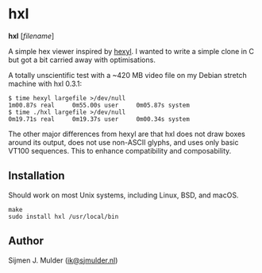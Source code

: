 hxl
===
**hxl** [_filename_]

A simple hex viewer inspired by [hexyl](https://github.com/sharkdp/hexyl).
I wanted to write a simple clone in C but got a bit carried away with
optimisations.

A totally unscientific test with a ~420 MB video file on my Debian stretch
machine with hxl 0.3.1:

    $ time hexyl largefile >/dev/null
    1m00.87s real     0m55.00s user     0m05.87s system
    $ time ./hxl largefile >/dev/null
    0m19.71s real     0m19.37s user     0m00.34s system

The other major differences from hexyl are that hxl does not draw boxes around
its output, does not use non-ASCII glyphs, and uses only basic VT100
sequences. This to enhance compatibility and composability.

Installation
------------
Should work on most Unix systems, including Linux, BSD, and macOS.

    make
    sudo install hxl /usr/local/bin

Author
------
Sijmen J. Mulder (<ik@sjmulder.nl>)
